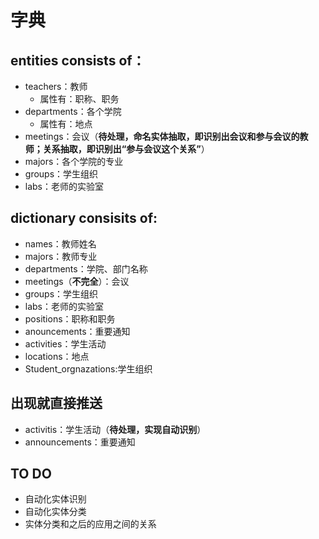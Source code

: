 # 字典

## entities consists of：
- teachers：教师
  * 属性有：职称、职务
- departments：各个学院
  * 属性有：地点
- meetings：会议（**待处理，命名实体抽取，即识别出会议和参与会议的教师；关系抽取，即识别出“参与会议这个关系”**）
- majors：各个学院的专业
- groups：学生组织
- labs：老师的实验室

## dictionary consisits of:
- names：教师姓名
- majors：教师专业
- departments：学院、部门名称
- meetings（**不完全**）：会议
- groups：学生组织
- labs：老师的实验室
- positions：职称和职务
- anouncements：重要通知
- activities：学生活动
- locations：地点
- Student_orgnazations:学生组织

## 出现就直接推送
- activitis：学生活动（**待处理，实现自动识别**）
- announcements：重要通知

## TO DO
- 自动化实体识别
- 自动化实体分类
- 实体分类和之后的应用之间的关系